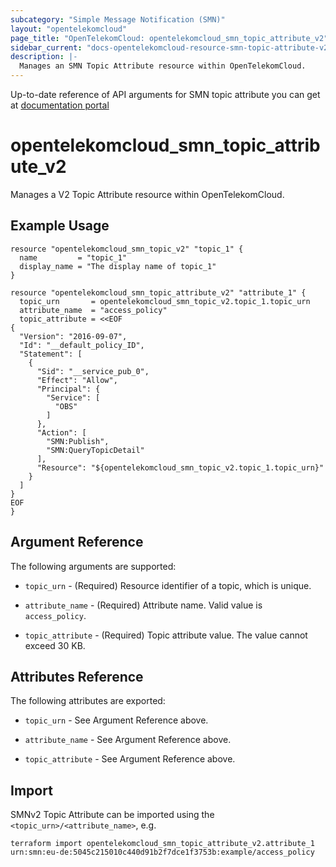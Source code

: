 ```yaml
---
subcategory: "Simple Message Notification (SMN)"
layout: "opentelekomcloud"
page_title: "OpenTelekomCloud: opentelekomcloud_smn_topic_attribute_v2"
sidebar_current: "docs-opentelekomcloud-resource-smn-topic-attribute-v2"
description: |-
  Manages an SMN Topic Attribute resource within OpenTelekomCloud.
---
```


Up-to-date reference of API arguments for SMN topic attribute you can get at
[documentation portal](https://docs.otc.t-systems.com/simple-message-notification/api-ref/apis/topic_operations)

# opentelekomcloud_smn_topic_attribute_v2

Manages a V2 Topic Attribute resource within OpenTelekomCloud.

## Example Usage

```hcl
resource "opentelekomcloud_smn_topic_v2" "topic_1" {
  name         = "topic_1"
  display_name = "The display name of topic_1"
}

resource "opentelekomcloud_smn_topic_attribute_v2" "attribute_1" {
  topic_urn       = opentelekomcloud_smn_topic_v2.topic_1.topic_urn
  attribute_name  = "access_policy"
  topic_attribute = <<EOF
{
  "Version": "2016-09-07",
  "Id": "__default_policy_ID",
  "Statement": [
    {
      "Sid": "__service_pub_0",
      "Effect": "Allow",
      "Principal": {
        "Service": [
          "OBS"
        ]
      },
      "Action": [
        "SMN:Publish",
        "SMN:QueryTopicDetail"
      ],
      "Resource": "${opentelekomcloud_smn_topic_v2.topic_1.topic_urn}"
    }
  ]
}
EOF
}
```

## Argument Reference

The following arguments are supported:

* `topic_urn` - (Required) Resource identifier of a topic, which is unique.

* `attribute_name` - (Required) Attribute name. Valid value is `access_policy`.

* `topic_attribute` - (Required) Topic attribute value. The value cannot exceed 30 KB.

## Attributes Reference

The following attributes are exported:

* `topic_urn` - See Argument Reference above.

* `attribute_name` - See Argument Reference above.

* `topic_attribute` - See Argument Reference above.

## Import

SMNv2 Topic Attribute can be imported using the `<topic_urn>/<attribute_name>`, e.g.

```shell
terraform import opentelekomcloud_smn_topic_attribute_v2.attribute_1 urn:smn:eu-de:5045c215010c440d91b2f7dce1f3753b:example/access_policy
```
